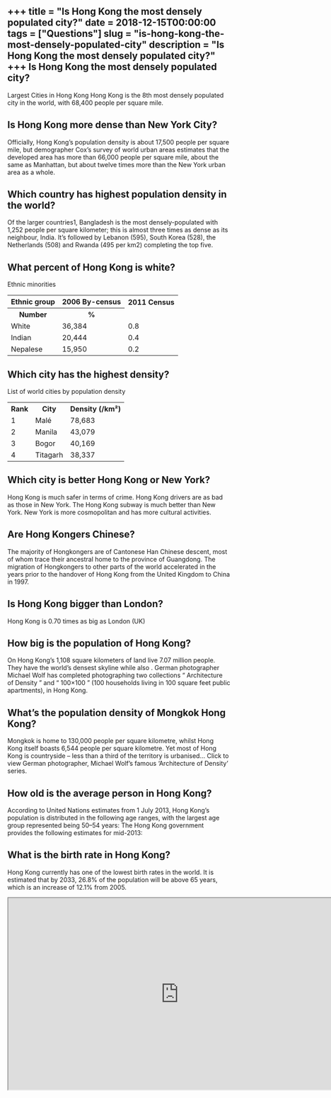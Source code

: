 +++
title = "Is Hong Kong the most densely populated city?"
date = 2018-12-15T00:00:00
tags = ["Questions"]
slug = "is-hong-kong-the-most-densely-populated-city"
description = "Is Hong Kong the most densely populated city?"
+++
Is Hong Kong the most densely populated city?
---------------------------------------------

Largest Cities in Hong Kong Hong Kong is the 8th most densely populated city in the world, with 68,400 people per square mile.

Is Hong Kong more dense than New York City?
-------------------------------------------

Officially, Hong Kong’s population density is about 17,500 people per square mile, but demographer Cox’s survey of world urban areas estimates that the developed area has more than 66,000 people per square mile, about the same as Manhattan, but about twelve times more than the New York urban area as a whole.

Which country has highest population density in the world?
----------------------------------------------------------

Of the larger countries1, Bangladesh is the most densely-populated with 1,252 people per square kilometer; this is almost three times as dense as its neighbour, India. It’s followed by Lebanon (595), South Korea (528), the Netherlands (508) and Rwanda (495 per km2) completing the top five.

What percent of Hong Kong is white?
-----------------------------------

Ethnic minorities

<table><tr><th>Ethnic group</th><th>2006 By-census</th><th>2011 Census</th></tr><tr><th>Number</th><th>%</th></tr><tr><td>White</td><td>36,384</td><td>0.8</td></tr><tr><td>Indian</td><td>20,444</td><td>0.4</td></tr><tr><td>Nepalese</td><td>15,950</td><td>0.2</td></tr></table>

Which city has the highest density?
-----------------------------------

List of world cities by population density

<table><tr><th>Rank</th><th>City</th><th>Density (/km²)</th></tr><tr><td>1</td><td>Malé</td><td>78,683</td></tr><tr><td>2</td><td>Manila</td><td>43,079</td></tr><tr><td>3</td><td>Bogor</td><td>40,169</td></tr><tr><td>4</td><td>Titagarh</td><td>38,337</td></tr></table>

Which city is better Hong Kong or New York?
-------------------------------------------

Hong Kong is much safer in terms of crime. Hong Kong drivers are as bad as those in New York. The Hong Kong subway is much better than New York. New York is more cosmopolitan and has more cultural activities.

Are Hong Kongers Chinese?
-------------------------

The majority of Hongkongers are of Cantonese Han Chinese descent, most of whom trace their ancestral home to the province of Guangdong. The migration of Hongkongers to other parts of the world accelerated in the years prior to the handover of Hong Kong from the United Kingdom to China in 1997.

Is Hong Kong bigger than London?
--------------------------------

Hong Kong is 0.70 times as big as London (UK)

How big is the population of Hong Kong?
---------------------------------------

On Hong Kong’s 1,108 square kilometers of land live 7.07 million people. They have the world’s densest skyline while also . German photographer Michael Wolf has completed photographing two collections “ Architecture of Density ” and “ 100×100 ” (100 households living in 100 square feet public apartments), in Hong Kong.

What’s the population density of Mongkok Hong Kong?
---------------------------------------------------

Mongkok is home to 130,000 people per square kilometre, whilst Hong Kong itself boasts 6,544 people per square kilometre. Yet most of Hong Kong is countryside – less than a third of the territory is urbanised… Click to view German photographer, Michael Wolf’s famous ‘Architecture of Density’ series.

How old is the average person in Hong Kong?
-------------------------------------------

According to United Nations estimates from 1 July 2013, Hong Kong’s population is distributed in the following age ranges, with the largest age group represented being 50–54 years: The Hong Kong government provides the following estimates for mid-2013:

What is the birth rate in Hong Kong?
------------------------------------

Hong Kong currently has one of the lowest birth rates in the world. It is estimated that by 2033, 26.8% of the population will be above 65 years, which is an increase of 12.1% from 2005.

<iframe allow="accelerometer; autoplay; clipboard-write; encrypted-media; gyroscope; picture-in-picture" allowfullscreen="" class="__youtube_prefs__  epyt-is-override  no-lazyload" data-no-lazy="1" data-origheight="433" data-origwidth="770" data-skipgform_ajax_framebjll="" height="433" id="_ytid_62452" loading="lazy" src="https://www.youtube.com/embed/hLrFyjGZ9NU?enablejsapi=1&autoplay=0&cc_load_policy=0&cc_lang_pref=&iv_load_policy=1&loop=0&modestbranding=0&rel=1&fs=1&playsinline=0&autohide=2&theme=dark&color=red&controls=1&" title="YouTube player" width="770"></iframe>